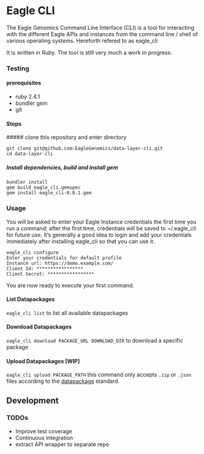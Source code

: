 # Eagle CLI
The Eagle Genomics Command Line Interface (CLI) is a tool for interacting with the different Eagle APIs and instances from the command line / shell of various operating systems. Hereforth refered to as eagle_cli

It is written in Ruby. The tool is still very much a work in progress.

### Testing

#### prerequisites
- ruby 2.4.1
- bundler gem
- git

#### Steps

##### clone this repository and enter directory
```
git clone git@github.com:EagleGenomics/data-layer-cli.git
cd data-layer-cli
```

##### Install dependencies, build and install gem
```
bundler install
gem build eagle_cli.gemspec
gem install eagle_cli-0.0.1.gem
```

### Usage
You will be asked to enter your Eagle Instance credentials the first time you run a command; after the first time, credentials will be saved to ~/.eagle_cli for future use.
It’s generally a good idea to login and add your credentials immediately after installing eagle_cli so that you can use it.

```
eagle_cli configure
Enter your credentials for default profile
Instance url: https://demo.example.com/
Client Id: *****************
Client Secret: *****************
```
You are now ready to execute your first command.

#### List Datapackages
`eagle_cli list`
to list all available datapackages

#### Download Datapackages
`eagle_cli download PACKAGE_URL DOWNLOAD_DIR`
to download a specific package

#### Upload Datapackages [WIP]
`eagle_cli upload PACKAGE_PATH`
this command only accepts `.zip` or `.json` files according to the [datapackage](http://frictionlessdata.io/data-packages/) standard.


## Development

### TODOs

- Improve test coverage
- Continuous integration
- extract API wrapper to separate repo
